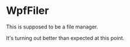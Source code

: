 # WpfFiler

This is supposed to be a file manager.

It's turning out better than expected at this point.
